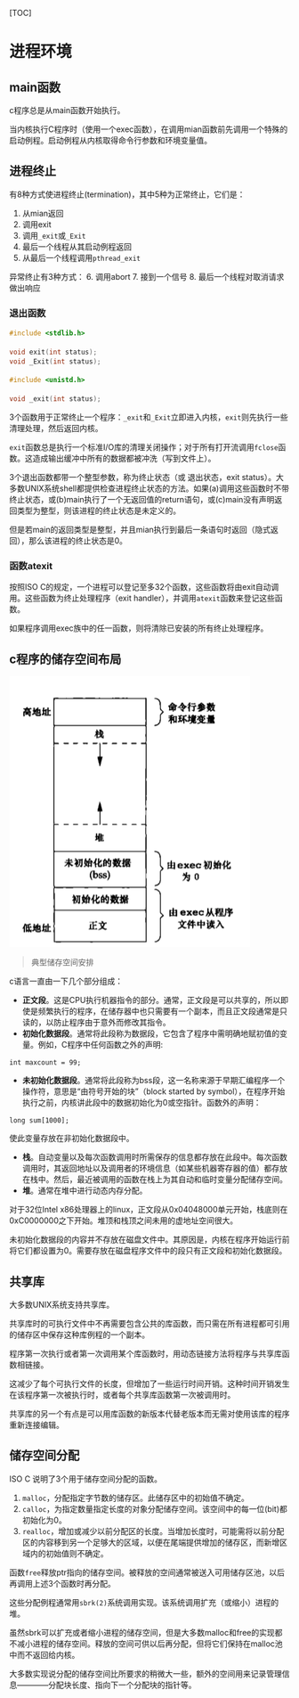 

[TOC]


# 进程环境

## main函数

c程序总是从main函数开始执行。

当内核执行C程序时（使用一个exec函数），在调用mian函数前先调用一个特殊的启动例程。启动例程从内核取得命令行参数和环境变量值。

## 进程终止

有8种方式使进程终止(termination)，其中5种为正常终止，它们是：
1. 从mian返回
2. 调用exit
3. 调用`_exit`或`_Exit`
4. 最后一个线程从其启动例程返回
5. 从最后一个线程调用`pthread_exit`

异常终止有3种方式：
6. 调用abort
7. 接到一个信号
8. 最后一个线程对取消请求做出响应

### 退出函数

```c
#include <stdlib.h>

void exit(int status);
void _Exit(int status);

#include <unistd.h>

void _exit(int status);
```

3个函数用于正常终止一个程序：`_exit`和`_Exit`立即进入内核，`exit`则先执行一些清理处理，然后返回内核。

`exit`函数总是执行一个标准I/O库的清理关闭操作；对于所有打开流调用`fclose`函数。这造成输出缓冲中所有的数据都被冲洗（写到文件上）。

3个退出函数都带一个整型参数，称为终止状态（或 退出状态，exit status）。大多数UNIX系统shell都提供检查进程终止状态的方法。如果(a)调用这些函数时不带终止状态，或(b)main执行了一个无返回值的return语句，或(c)main没有声明返回类型为整型，则该进程的终止状态是未定义的。

但是若main的返回类型是整型，并且mian执行到最后一条语句时返回（隐式返回），那么该进程的终止状态是0。

### 函数atexit

按照ISO C的规定，一个进程可以登记至多32个函数，这些函数将由exit自动调用。这些函数为终止处理程序（exit handler），并调用`atexit`函数来登记这些函数。

如果程序调用exec族中的任一函数，则将清除已安装的所有终止处理程序。

## c程序的储存空间布局


![4298657269c427246b12583819bd286a.png](../../images/auto/4298657269c427246b12583819bd286a.png)

> 典型储存空间安排

c语言一直由一下几个部分组成：
- **正文段**。这是CPU执行机器指令的部分。通常，正文段是可以共享的，所以即使是频繁执行的程序，在储存器中也只需要有一个副本，而且正文段通常是只读的，以防止程序由于意外而修改其指令。
- **初始化数据段**。通常将此段称为数据段，它包含了程序中需明确地赋初值的变量。例如，C程序中任何函数之外的声明:
```
int maxcount = 99;
```
- **未初始化数据段**。通常将此段称为bss段，这一名称来源于早期汇编程序一个操作符，意思是“由符号开始的块”（block started by symbol），在程序开始执行之前，内核讲此段中的数据初始化为0或空指针。函数外的声明：
```
long sum[1000];
```
使此变量存放在非初始化数据段中。
- **栈**。自动变量以及每次函数调用时所需保存的信息都存放在此段中。每次函数调用时，其返回地址以及调用者的环境信息（如某些机器寄存器的值）都存放在栈中。然后，最近被调用的函数在栈上为其自动和临时变量分配储存空间。
- **堆**。通常在堆中进行动态内存分配。

对于32位Intel x86处理器上的linux，正文段从0x04048000单元开始，栈底则在0xC0000000之下开始。堆顶和栈顶之间未用的虚地址空间很大。

未初始化数据段的内容并不存放在磁盘文件中。其原因是，内核在程序开始运行前将它们都设置为0。需要存放在磁盘程序文件中的段只有正文段和初始化数据段。

## 共享库

大多数UNIX系统支持共享库。

共享库时的可执行文件中不再需要包含公共的库函数，而只需在所有进程都可引用的储存区中保存这种库例程的一个副本。

程序第一次执行或者第一次调用某个库函数时，用动态链接方法将程序与共享库函数相链接。

这减少了每个可执行文件的长度，但增加了一些运行时间开销。这种时间开销发生在该程序第一次被执行时，或者每个共享库函数第一次被调用时。

共享库的另一个有点是可以用库函数的新版本代替老版本而无需对使用该库的程序重新连接编辑。

## 储存空间分配

ISO C 说明了3个用于储存空间分配的函数。
1. `malloc`，分配指定字节数的储存区。此储存区中的初始值不确定。
2. `calloc`，为指定数量指定长度的对象分配储存空间。该空间中的每一位(bit)都初始化为0。
3. `realloc`，增加或减少以前分配区的长度。当增加长度时，可能需将以前分配区的内容移到另一个足够大的区域，以便在尾端提供增加的储存区，而新增区域内的初始值则不确定。

函数`free`释放ptr指向的储存空间。被释放的空间通常被送入可用储存区池，以后再调用上述3个函数时再分配。

这些分配例程通常用`sbrk(2)`系统调用实现。该系统调用扩充（或缩小）进程的堆。

虽然sbrk可以扩充或者缩小进程的储存空间，但是大多数malloc和free的实现都不减小进程的储存空间。释放的空间可供以后再分配，但将它们保持在malloc池中而不返回给内核。

大多数实现说分配的储存空间比所要求的稍微大一些，额外的空间用来记录管理信息————分配块长度、指向下一个分配块的指针等。